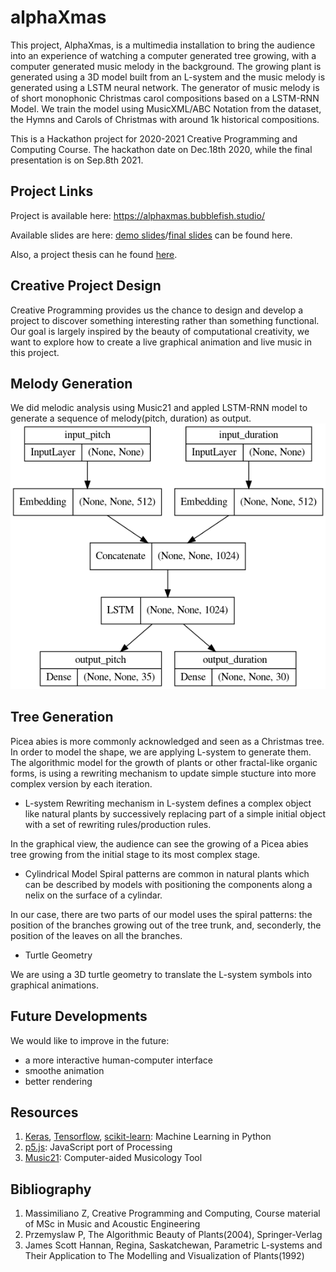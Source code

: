 # alphaXmas

This project, AlphaXmas, is a multimedia installation to bring the audience into an experience of watching a computer generated tree growing, with a computer generated music melody in the background. The growing plant is generated using a 3D model built from an L-system and the music melody is generated using a LSTM neural network. The generator of music melody is of short monophonic Christmas carol compositions based on a LSTM-RNN Model. We train the model using MusicXML/ABC Notation from the dataset, the Hymns and Carols of Christmas with around 1k historical compositions. 

This is a Hackathon project for 2020-2021 Creative Programming and Computing Course. 
The hackathon date on Dec.18th 2020, while the final presentation is on Sep.8th 2021.

## Project Links
Project is available here: https://alphaxmas.bubblefish.studio/

Available slides are here: [demo slides](/docs/Pitch.html)/[final slides](/docs/cpc_final.html) can be found here.

Also, a project thesis can he found [here](/docs/thesis.pdf).

## Creative Project Design
Creative Programming provides us the chance to design and develop a project to discover something interesting rather than something functional. Our goal is largely inspired by the beauty of computational creativity, we want to explore how to create a live graphical animation and live music in this project.

## Melody Generation
We did melodic analysis using Music21 and appled LSTM-RNN model to generate a sequence of melody(pitch, duration) as output.
![model](/docs/pic/model.png)

## Tree Generation
Picea abies is more commonly acknowledged and seen as a Christmas tree. In order to model the shape, we are applying L-system to generate them. The algorithmic model for the growth of plants or other fractal-like organic forms, is using a rewriting mechanism to update simple stucture into more complex version by each iteration.

- L-system
Rewriting mechanism in L-system defines a complex object like natural plants by successively replacing part of a simple initial object with a set of rewriting rules/production rules.

In the graphical view, the audience can see the growing of a Picea abies tree growing from the initial stage to its most complex stage.

- Cylindrical Model
Spiral patterns are common in natural plants which can be described by models with positioning the components along a nelix on the surface of a cylindar.

In our case, there are two parts of our model uses the spiral patterns: the position of the branches growing out of the tree trunk, and, seconderly, the position of the leaves on all the branches.

- Turtle Geometry

We are using a 3D turtle geometry to translate the L-system symbols into graphical animations.


## Future Developments
We would like to improve in the future:
- a more interactive human-computer interface
- smoothe animation
- better rendering

## Resources
1. [Keras](https://keras.io), [Tensorflow](https://www.tensorflow.org), [scikit-learn](https://scikit-learn.org/): Machine Learning in Python
2. [p5.js](https://p5js.org): JavaScript port of Processing
3. [Music21](http://web.mit.edu/music21/): Computer-aided Musicology Tool

## Bibliography
1. Massimiliano Z, Creative Programming and Computing, Course material of MSc in Music and Acoustic Engineering
2. Przemyslaw P, The Algorithmic Beauty of Plants(2004), Springer-Verlag
3. James Scott Hannan, Regina, Saskatchewan, Parametric L-systems and Their Application to The Modelling and Visualization of Plants(1992)
